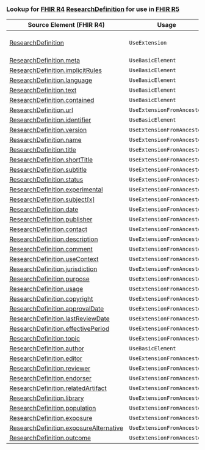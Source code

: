 ### Lookup for [FHIR R4](https://hl7.org/fhir/R4/) [ResearchDefinition](https://hl7.org/fhir/R4/ResearchDefinition.html) for use in [FHIR R5](https://hl7.org/fhir/R5/)

| Source Element (FHIR R4) | Usage | Target |
| -------------- | ----- | ------ |
| [ResearchDefinition](https://hl7.org/fhir/R4/ResearchDefinition.html#resource) | `UseExtension` | [http://hl7.org/fhir/4.0/StructureDefinition/extension-ResearchDefinition](StructureDefinition-ext-R4-ResearchDefinition.html) |
| [ResearchDefinition.meta](https://hl7.org/fhir/R4/ResearchDefinition.html#resource) | `UseBasicElement` | [Resource.meta](https://hl7.org/fhir/R5/Resource.html#resource) |
| [ResearchDefinition.implicitRules](https://hl7.org/fhir/R4/ResearchDefinition.html#resource) | `UseBasicElement` | [Resource.implicitRules](https://hl7.org/fhir/R5/Resource.html#resource) |
| [ResearchDefinition.language](https://hl7.org/fhir/R4/ResearchDefinition.html#resource) | `UseBasicElement` | [Resource.language](https://hl7.org/fhir/R5/Resource.html#resource) |
| [ResearchDefinition.text](https://hl7.org/fhir/R4/ResearchDefinition.html#resource) | `UseBasicElement` | [DomainResource.text](https://hl7.org/fhir/R5/DomainResource.html#resource) |
| [ResearchDefinition.contained](https://hl7.org/fhir/R4/ResearchDefinition.html#resource) | `UseBasicElement` | [DomainResource.contained](https://hl7.org/fhir/R5/DomainResource.html#resource) |
| [ResearchDefinition.url](https://hl7.org/fhir/R4/ResearchDefinition.html#resource) | `UseExtensionFromAncestor` | - |
| [ResearchDefinition.identifier](https://hl7.org/fhir/R4/ResearchDefinition.html#resource) | `UseBasicElement` | [Basic.identifier](https://hl7.org/fhir/R5/Basic.html#resource) |
| [ResearchDefinition.version](https://hl7.org/fhir/R4/ResearchDefinition.html#resource) | `UseExtensionFromAncestor` | - |
| [ResearchDefinition.name](https://hl7.org/fhir/R4/ResearchDefinition.html#resource) | `UseExtensionFromAncestor` | - |
| [ResearchDefinition.title](https://hl7.org/fhir/R4/ResearchDefinition.html#resource) | `UseExtensionFromAncestor` | - |
| [ResearchDefinition.shortTitle](https://hl7.org/fhir/R4/ResearchDefinition.html#resource) | `UseExtensionFromAncestor` | - |
| [ResearchDefinition.subtitle](https://hl7.org/fhir/R4/ResearchDefinition.html#resource) | `UseExtensionFromAncestor` | - |
| [ResearchDefinition.status](https://hl7.org/fhir/R4/ResearchDefinition.html#resource) | `UseExtensionFromAncestor` | - |
| [ResearchDefinition.experimental](https://hl7.org/fhir/R4/ResearchDefinition.html#resource) | `UseExtensionFromAncestor` | - |
| [ResearchDefinition.subject[x]](https://hl7.org/fhir/R4/ResearchDefinition.html#resource) | `UseExtensionFromAncestor` | - |
| [ResearchDefinition.date](https://hl7.org/fhir/R4/ResearchDefinition.html#resource) | `UseExtensionFromAncestor` | - |
| [ResearchDefinition.publisher](https://hl7.org/fhir/R4/ResearchDefinition.html#resource) | `UseExtensionFromAncestor` | - |
| [ResearchDefinition.contact](https://hl7.org/fhir/R4/ResearchDefinition.html#resource) | `UseExtensionFromAncestor` | - |
| [ResearchDefinition.description](https://hl7.org/fhir/R4/ResearchDefinition.html#resource) | `UseExtensionFromAncestor` | - |
| [ResearchDefinition.comment](https://hl7.org/fhir/R4/ResearchDefinition.html#resource) | `UseExtensionFromAncestor` | - |
| [ResearchDefinition.useContext](https://hl7.org/fhir/R4/ResearchDefinition.html#resource) | `UseExtensionFromAncestor` | - |
| [ResearchDefinition.jurisdiction](https://hl7.org/fhir/R4/ResearchDefinition.html#resource) | `UseExtensionFromAncestor` | - |
| [ResearchDefinition.purpose](https://hl7.org/fhir/R4/ResearchDefinition.html#resource) | `UseExtensionFromAncestor` | - |
| [ResearchDefinition.usage](https://hl7.org/fhir/R4/ResearchDefinition.html#resource) | `UseExtensionFromAncestor` | - |
| [ResearchDefinition.copyright](https://hl7.org/fhir/R4/ResearchDefinition.html#resource) | `UseExtensionFromAncestor` | - |
| [ResearchDefinition.approvalDate](https://hl7.org/fhir/R4/ResearchDefinition.html#resource) | `UseExtensionFromAncestor` | - |
| [ResearchDefinition.lastReviewDate](https://hl7.org/fhir/R4/ResearchDefinition.html#resource) | `UseExtensionFromAncestor` | - |
| [ResearchDefinition.effectivePeriod](https://hl7.org/fhir/R4/ResearchDefinition.html#resource) | `UseExtensionFromAncestor` | - |
| [ResearchDefinition.topic](https://hl7.org/fhir/R4/ResearchDefinition.html#resource) | `UseExtensionFromAncestor` | - |
| [ResearchDefinition.author](https://hl7.org/fhir/R4/ResearchDefinition.html#resource) | `UseBasicElement` | [Basic.author](https://hl7.org/fhir/R5/Basic.html#resource) |
| [ResearchDefinition.editor](https://hl7.org/fhir/R4/ResearchDefinition.html#resource) | `UseExtensionFromAncestor` | - |
| [ResearchDefinition.reviewer](https://hl7.org/fhir/R4/ResearchDefinition.html#resource) | `UseExtensionFromAncestor` | - |
| [ResearchDefinition.endorser](https://hl7.org/fhir/R4/ResearchDefinition.html#resource) | `UseExtensionFromAncestor` | - |
| [ResearchDefinition.relatedArtifact](https://hl7.org/fhir/R4/ResearchDefinition.html#resource) | `UseExtensionFromAncestor` | - |
| [ResearchDefinition.library](https://hl7.org/fhir/R4/ResearchDefinition.html#resource) | `UseExtensionFromAncestor` | - |
| [ResearchDefinition.population](https://hl7.org/fhir/R4/ResearchDefinition.html#resource) | `UseExtensionFromAncestor` | - |
| [ResearchDefinition.exposure](https://hl7.org/fhir/R4/ResearchDefinition.html#resource) | `UseExtensionFromAncestor` | - |
| [ResearchDefinition.exposureAlternative](https://hl7.org/fhir/R4/ResearchDefinition.html#resource) | `UseExtensionFromAncestor` | - |
| [ResearchDefinition.outcome](https://hl7.org/fhir/R4/ResearchDefinition.html#resource) | `UseExtensionFromAncestor` | - |
